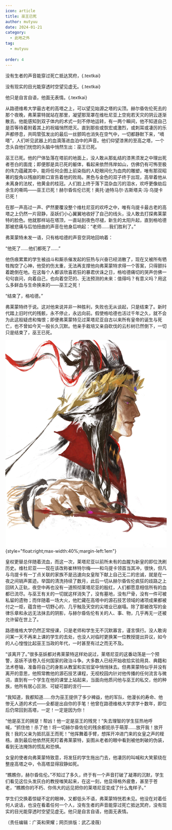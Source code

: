 ```yaml
---
icon: article
title: 巫王已死
author: mutyuu
date: 2024-01-21
category:
  - 此地之外
tag:
  - mutyuu

order: 4
---
```


没有生者的声音能穿过死亡抵达冥府，{.textkai}

没有现实的目光能穿透时空望见虚无。{.textkai}

他只是自言自语，他面无表情。{.textkai}

<!-- more -->

从路德维希大学最古老的高塔之上，可以望见始源之塔的尖顶。赫尔昏佐伦死去的那个夜晚，弗莱蒙特就站在那里，凝望那笼罩在维杜尼亚上空宛若天灾的阴云逐渐散去。他能感知到双子体内的术式一刻不停地运转，有一两个瞬间，他不知道自己是否等待着附着其上的祝福悄然熄灭。直到那些或恢宏或激烈，或刺耳或凄厉的乐声都停息，共鸣管弦发出的最后一丝颤鸣也消失在空气中，一切都静默下来，“嘀嗒”，人们听见武器上的血滴落进血泊中的声音。他们仰望漆黑的至高之塔，一个念头自他们恍惚的头脑中悄然生出：巫王已死。

巫王已死。他的尸体坠落在塔前的地面上，没人敢从那虬结的漆黑须发之中理出死者苍白的面庞；即便那是具已死的躯体，看起来依然伟岸如山，仿佛仍有可怖至极的伟力蕴藏其中，能将任何企图上前染指的人眨眼间化为血肉的雕塑，唯有那双昭著的旋角以残崩的断口宣告着他的败局。黑色与金色的双子终于出现，高举着他从未离身的法杖，他黄金的桂冠。人们脸上终于落下混杂血污的泪水，欢呼更像劫后余生的嘶鸣——巫王已死！赫尔昏佐伦已死！奥托·迪特马尔·古斯塔夫·冯·乌提卡已死！

在那一声高过一声、俨然要覆没整个维杜尼亚的欢呼之中，唯有乌提卡最古老的高塔之上仍然一片寂静，巫妖们小心翼翼地收好了自己的线头，没人敢去打探弗莱蒙特的脸色。他就那样站在塔顶，一直站到夜色尽褪，新生的太阳升起，直到格哈德那被悲痛与后怕扭曲的声音在他身后响起：“老师……我们胜利了。”

弗莱蒙特未发一语，只有格哈德的声音空洞地回响着：

“他死了……他们都死了……”

他伤痕累累的学生被战斗和厮杀催发起的狂热与兴奋已经消散了，现在又被所有牺牲掏空了心神，他受的伤太重，无法再支撑他向弗莱蒙特求得一个答案，只得颤抖着跪倒在地。在这每个人都该欣喜若狂的暴君伏诛之日，格哈德痛切的哭声仿佛一句句哀问，向着自己，也向着空茫的、无法预测的未来：值得吗？有意义吗？用这么多鲜血与生命换来的——巫王之死！

“结束了，格哈德。”

弗莱蒙特终于说。这对他来说并非一种胜利，失败也无从谈起，只是结束了。新时代踏上旧时代的残骸，永不停止，永远向前。假使格哈德也活过千年之久，就不会为此这般疑虑和悔恨；即便弗莱蒙特见过莱塔尼亚自古以来所有皇帝的诞生与死亡，也不曾如今天一般长久沉默。他亲手栽培又亲自砍伐的云杉树已然倒下，一切只是结束了，巫王已死。

![](./res/illustration/文章配图（迷惑咸鱼大赏）.webp) {style="float:right;max-width:40%;margin-left:1em"}

皇权更替总伴随着流血，而这一次，莱塔尼亚以前所未有的血腥为新皇的即位洗刷历史。维杜尼亚——现在该改称崔林特尔梅——和乌提卡领首当其冲，很快，但凡与乌提卡有一丁点关联的家族不是迅速向女皇陛下献上自己无二的忠诚，就是在一夜之间销声匿迹。举国的清洗持续了数月，此后一切从赫尔昏佐伦疯狂的歧路之上回转入正轨，夜空中再也没有一道照彻莱塔尼亚的殷红，人们都愿意相信所有的血都已流尽。与巫王有关的一切就这样消失了，没有墓地，没有尸骨，没有一件可被私留的遗物；而伴随着一场大火，他贮藏在高塔中的源石技艺领域的诸项成果都被付之一炬，蕴含他一切野心的、几乎触及天空的尖塔业已崩塌。除了那被改写的金律乐章和永远无法抹去的阴影，与赫尔昏佐伦有关的人、事、物，几乎再无一还被允许留在世上了。

路德维格大学仍然正常授课，只是老师和学生无不沉默寡言，谨言慎行。没人敢询问某一天不再来上课的学生的去处，也没人对临时更换某一位教授提出异议，如今的人心惶惶比起巫王当政的年代，一时甚至有过之而无不及。

“该离开了。”很多巫妖都对弗莱蒙特这样劝说过，莱塔尼亚的这番动荡是一个预警，巫妖不该卷入任何国家的政治斗争。大多数人已经开始收拾实验用具、典籍和法术卷轴，准备将自己的身影从教室和实验室中悄悄抹去。但弗莱蒙特似乎并没有离开的意思，他照常教他的源石技艺课程，无视校园内针对他传播的任何流言与微词，直到有一个学生在他的课堂上站起来，当面向他质问他与巫王的私交，他的种族，他所有居心叵测、可疑可鄙的言行——

“我知道，我都知道……你为巫王提供了多少裨益，他的军队、他漫长的寿命、他惨无人道的术式——全都是出自你的手笔！他曾在路德维格大学求学十数年，即位后仍常回到高塔，一定！一定是因为你！

“他是巫王的拥趸！帮凶！他一定是巫王的残党！”失去理智的学生狂热地呼喊，“抓住他！杀了他！将一切赫尔昏佐伦的残余都扼杀于萌芽……放开我！放开我！我的父亲为抵抗巫王而死！”他挥舞着手臂，想挥开冲进门来的女皇之声的桎梏，直到最后他依然死死盯着弗莱蒙特，妄图从老者的眼中看到被他刺破的伪装，看到无法掩饰的慌乱和恐惧。

女皇的使者向弗莱蒙特致意，将发狂的学生拖出门去，他凄厉的叫喊和大笑萦绕在整座高塔之中，令高塔显得寂静如死。

“瞧瞧你，赫尔昏佐伦。”不知过了多久，终于有一个声音打破了凝滞的沉默，学生们看见这位头发灰白的教授嗤笑起来，在这一刻，他显得格外疲惫，甚至于苍老，“瞧瞧你的不朽、你伟大的远见把你的莱塔尼亚变成了什么鬼样子。”

学生们交换着惊疑不定的眼神，又都低头不语，弗莱蒙特恍若未见。他没在对着任何人说话，也没在看着任何一个人，没有生者的声音能穿过死亡抵达冥府，没有现实的目光能穿透时空望见虚无。他只是自言自语，他面无表情。<eod />

（责任编辑：广英和荣耀；网页排版：武乙凌薇）

<FakeAds />